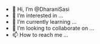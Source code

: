 - 👋 Hi, I’m @DharaniSasi
- 👀 I’m interested in ...
- 🌱 I’m currently learning ...
- 💞️ I’m looking to collaborate on ...
- 📫 How to reach me ...

<!---
DharaniSasi/DharaniSasi is a ✨ special ✨ repository because its `README.md` (this file) appears on your GitHub profile.
You can click the Preview link to take a look at your changes.
--->
